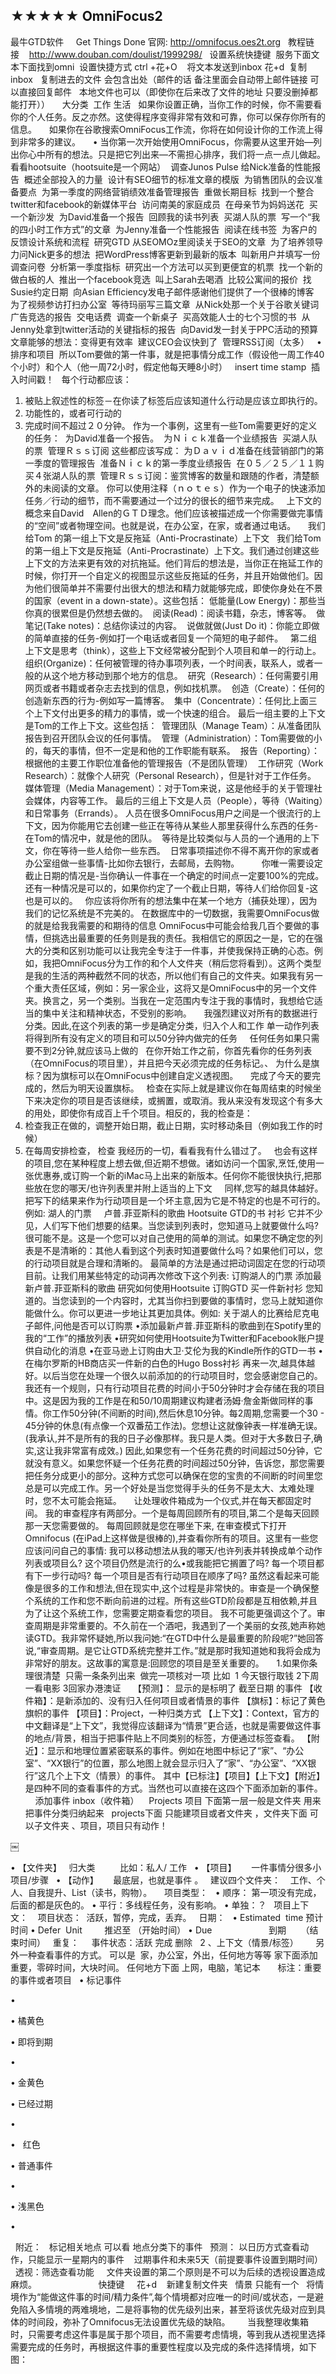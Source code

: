 ## ★★★★★ OmniFocus2
最牛GTD软件     Get Things Done    官网:    http://omnifocus.oes2t.org
 
教程链接    http://www.douban.com/doulist/1999298/
 
设置系统快捷键  服务下面文本下面找到omni  
设置快捷方式 ctrl +花+O    将文本发送到inbox
花+d  复制inbox
 
复制进去的文件 会包含出处（邮件的话 备注里面会自动带上邮件链接 可以直接回复邮件   本地文件也可以（即使你在后来改了文件的地址 只要没删掉都能打开））
 
 
大分类  工作 生活
 
如果你设置正确，当你工作的时候，你不需要看你的个人任务。反之亦然。这使得程序变得非常有效和可靠，你可以保存你所有的信息。
 
 
如果你在谷歌搜索OmniFocus工作流，你将在如何设计你的工作流上得到非常多的建议。
 
 
• 当你第一次开始使用OmniFocus，你需要从这里开始—列出你心中所有的想法。只是把它列出来—不需担心排序，我们将一点一点儿做起。
看看hootsuite（hootsuite是一个网站） 
调查Junos Pulse
给Nick准备的性能报告 
概述全部投入的力量 
设计有SEO细节的标准文章的模版 
为销售团队的会议准备要点 
为第一季度的网络营销绩效准备管理报告 
重做长期目标 
找到一个整合twitter和facebook的新媒体平台 
访问南美的家庭成员 
在母亲节为妈妈送花 
买一个新沙发 
为David准备一个报告 
回顾我的读书列表 
买湖人队的票 
写一个“我的四小时工作方式”的文章 
为Jenny准备一个性能报告 
阅读在线书签 
为客户的反馈设计系统和流程 
研究GTD
从SEOMOz里阅读关于SEO的文章 
为了培养领导力问Nick更多的想法 
把WordPress博客更新到最新的版本 
叫新用户并填写一份调查问卷 
分析第一季度指标 
研究出一个方法可以买到更便宜的机票 
找一个新的做白板的人 
推出一个facebook竞选 
叫上Sarah去喝酒 
比较公寓间的报价 
找Susie约定日期 
向Asian Efficiency发电子邮件感谢他们提供了一个很棒的博客 
为了视频参访打扫办公室 
等待玛丽写三篇文章 
从Nick处那一个关于谷歌关键词广告竞选的报告 
交电话费 
调查一个新桌子 
买高效能人士的七个习惯的书 
从Jenny处拿到twitter活动的关键指标的报告 
向David发一封关于PPC活动的预算 
文章能够的想法：变得更有效率 
建议CEO会议快到了 
管理RSS订阅（太多）
 
• 排序和项目 
所以Tom要做的第一件事，就是把事情分成工作（假设他一周工作40个小时）和个人（他一周72小时，假定他每天睡8小时）
 
insert time stamp  插入时间戳！
 
每个行动都应该：
1.  被贴上叙述性的标签－在你读了标签后应该知道什么行动是应该立即执行的。
2.  功能性的，或者可行动的
3.  完成时间不超过２０分钟。
作为一个事例，这里有一些Tom需要更好的定义的任务： 
为David准备一个报告。 
为Ｎｉｃｋ准备一个业绩报告 
买湖人队的票 
管理Ｒｓｓ订阅
这些都应该写成：
为Ｄａｖｉｄ准备在线营销部门的第一季度的管理报告 
准备Ｎｉｃｋ的第一季度业绩报告 
在０５／２５／１１购买４张湖人队的票 
管理Ｒｓｓ订阅：鉴赏博客的数量和跟随的作者，清楚额外的未阅读的文章。
你可以使用注释（ｎｏｔｅｓ）作为一个电子的快速添加任务／行动的细节，而不需要通过一个过分的很长的细节来完成。
 
上下文的概念来自David　Allen的ＧＴＤ理念。他们应该被描述成一个你需要做完事情的“空间”或者物理空间。也就是说，在办公室，在家，或者通过电话。
 
 
我们给Tom 的第一组上下文是反拖延（Anti-Procrastinate）上下文
 
我们给Tom 的第一组上下文是反拖延（Anti-Procrastinate）上下文。我们通过创建这些上下文的方法来更有效的对抗拖延。他们背后的想法是，当你正在拖延工作的时候，你打开一个自定义的视图显示这些反拖延的任务，并且开始做他们。因为他们很简单并不需要付出很大的想法和精力就能够完成，即使你身处在不景的国家（event in a down-state）。这些包括：
低能量(Low Energy)：那些当你真的很累但是仍然想去做的。 
阅读(Read)：阅读书籍，杂志，博客等。 
做笔记(Take notes)：总结你读过的内容。 
说做就做(Just Do it)：你能立即做的简单直接的任务-例如打一个电话或者回复一个简短的电子邮件。
 
第二组上下文是思考（think），这些上下文经常被分配到个人项目和单一的行动上。
组织(Organize)：任何被管理的待办事项列表，一个时间表，联系人，或者一般的从这个地方移动到那个地方的信息。 
研究（Research）：任何需要引用网页或者书籍或者杂志去找到的信息，例如找机票。 
创造（Create）：任何的创造新东西的行为-例如写一篇博客。 
集中（Concentrate）：任何比上面三个上下文付出更多的精力的事情，或一个快速的组合。
最后一组主要的上下文是Tom的工作上下文。这些包括： 
管理团队（Manage Team）：从准备团队报告到召开团队会议的任何事情。 
管理（Administration）：Tom需要做的小的，每天的事情，但不一定是和他的工作职能有联系。 
报告（Reporting）：根据他的主要工作职位准备他的管理报告（不是团队管理） 
工作研究（Work Research）：就像个人研究（Personal Research），但是针对于工作任务。 
媒体管理（Media Management）：对于Tom来说，这是他经手的关于管理社会媒体，内容等工作。
最后的三组上下文是人员（People），等待（Waiting）和日常事务（Errands）。
人员在很多OmniFocus用户之间是一个很流行的上下文，因为你能用它去创建一些正在等待从某些人那里获得什么东西的任务-在Tom的情况中，就是他的团队。 
等待是比较类似与人员的一个通用的上下文，你在等待一些人给你一些东西。 
日常事项描述你不得不离开你的家或者办公室组做一些事情-比如你去银行，去邮局，去购物。
 
 
 
 
你唯一需要设定截止日期的情况是-当你确认一件事在一个确定的时间点一定要100%的完成。
还有一种情况是可以的，如果你约定了一个截止日期，等待人们给你回复-这也是可以的。
 
你应该将你所有的想法集中在某一个地方（捕获处理），因为我们的记忆系统是不完美的。
在数据库中的一切数据，我需要OmniFocus做的就是给我我需要的和期待的信息
OmniFocus中可能会给我几百个要做的事情，但挑选出最重要的任务则是我的责任。我相信它的原因之一是，它的在强大的分类和区别功能可以让我完全专注于一件事，并使我保持正确的心态。例如，我把OmniFocus分为工作的和个人文件夹（稍后您将看到）。这两个类型是我的生活的两种截然不同的状态，所以他们有自己的文件夹。如果我有另一个重大责任区域，例如：另一家企业，这将又是OmniFocus中的另一个文件夹。换言之，另一个类别。当我在一定范围内专注于我的事情时，我想给它适当的集中关注和精神状态，不受别的影响。
 
 
我强烈建议对所有的数据进行分类。因此,在这个列表的第一步是确定分类，归入个人和工作
单一动作列表将得到所有没有定义的项目和可以50分钟内做完的任务
 
 
任何任务如果只需要不到2分钟,就应该马上做的
 
在你开始工作之前，你首先看你的任务列表（在OmniFocus的项目里），并且把今天必须完成的任务标记。、
为什么是旗标？因为旗标可以在OmniFocus中创建自定义透视图。
 
 
完成了今天的要完成的，然后为明天设置旗标。
 
检查在实际上就是建议你在每周结束的时候坐下来决定你的项目是否该继续，或搁置，或取消。我从来没有发现这个有多大的用处，即使你有成百上千个项目。相反的，我的检查是：
1.  检查我正在做的，调整开始日期，截止日期，实时移动条目（例如我工作的时候）
2.  在每周安排检查， 检查 我经历的一切，看看我有什么错过了。
	  
也会有这样的项目,您在某种程度上想去做,但近期不想做。诸如访问一个国家,烹饪,使用一张优惠券,或订购一个新的iMac马上出来的新版本。任何你不能很快执行,把那些放在您的哪天/也许列表里并附上适当的上下文
 
 
同样,您写的越具体越好。把写下的结果来作为行动项目是一个坏主意,因为它是不特定的也是不可行的。例如:
湖人的门票
    卢普.菲亚斯科的歌曲
Hootsuite
GTD的书
衬衫
它并不少见，人们写下他们想要的结果。当您读到列表时，您知道马上就要做什么吗?很可能不是。这是一个您可以对自己使用的简单的测试。如果您不确定您的列表是不是清晰的：其他人看到这个列表时知道要做什么吗？如果他们可以，您的行动项目就是合理和清晰的。
最简单的方法是通过把动词固定在您的行动项目前。让我们用某些特定的动词再次修改下这个列表:
订购湖人的门票
添加最新卢普.菲亚斯科的歌曲
研究如何使用Hootsuite
订购GTD
买一件新衬衫
您知道的。当您读到的一个内容时，尤其当你扫到要做的事情时，您马上就知道你能做什么。你可以更进一步地让其更加具体。例如:
关于湖人的比赛给尼克电子邮件,问他是否可以订购票
•添加最新卢普.菲亚斯科的歌曲到在Spotify里的我的“工作”的播放列表
•研究如何使用Hootsuite为Twitter和Facebook账户提供自动化的消息
•在亚马逊上订购由大卫·艾伦为我的Kindle所作的GTD一书
•在梅尔罗斯的HB商店买一件新的白色的Hugo Boss衬衫
再来一次,越具体越好。以后当您在处理一个很久以前添加的的行动项目时，您会感谢您自己的。
我还有一个规则，只有行动项目花费的时间小于50分钟时才会存储在我的项目中。这是因为我的工作是在和50/10周期建议构建者汤姆·詹金斯做同样的事情。你工作50分钟(不间断的时间),然后休息10分钟。每2周期,您需要一个30 - 45分钟的休息(有点像一个双番茄工作法)。您想让这就像钟表一样准确无误。(我承认,并不是所有的我的日子必像那样。我只是人类。但对于大多数日子,确实,这让我非常富有成效。)
因此,如果您有一个任务花费的时间超过50分钟，它就没有意义。如果您怀疑一个任务花费的时间超过50分钟，告诉您，那您需要把任务分成更小的部分。这种方式您可以确保在您的宝贵的不间断的时间里您总是可以完成工作。另一个好处是当您觉得手头的任务不是太大、太难处理时，您不太可能会拖延。
 
 
让处理收件箱成为一个仪式,并在每天都固定时间。
我的审查程序有两部分。一个是每周回顾所有的项目,第二个是每天回顾那一天您需要做的。
每周回顾就是您在哪坐下来, 在审查模式下打开Omnifocus (在iPad上这样做是很棒的),并查看你所有的项目。这里有一些您应该问问自己的事情:
我可以移动想法从我的哪天/也许列表并转换成单个动作列表或项目么?
这个项目仍然是流行的么•或我能把它搁置了吗?
每一个项目都有下一步行动吗?
每一个项目是否有行动项目在顺序了吗?
虽然这看起来可能像是很多的工作和想法,但在现实中,这个过程是非常快的。审查是一个确保整个系统的工作和您不断向前进的过程。所有这些GTD阶段都是互相依赖,并且为了让这个系统工作，您需要定期查看您的项目。
我不可能更强调这个了。审查周期是非常重要的。不久前在一个酒吧，我遇到了一个美丽的女孩,她声称她读GTD。我非常怀疑她,所以我问她:“在GTD中什么是最重要的阶段呢?”她回答说,“审查周期。是它让GTD系统完整并工作。”就是那时我知道她和我将会成为非常好的朋友。这故事的寓意是:回顾您的项目是至关重要的。
 
 
1.如果你条理很清楚  只需一条条列出来  做完一项核对一项
比如 
 1 今天银行取钱
2下周一看电影
3回家办港澳证
 
 
【预测】： 显示的是标明了 截至日期 的事件
【收件箱】：是新添加的、没有归入任何项目或者情景的事件
【旗标】：标记了黄色旗帜的事件
【项目】：Project，一种归类方式
【上下文】：Context，官方的中文翻译是“上下文”，我觉得应该翻译为“情景”更合适，也就是需要做这件事的地点/背景，相当于把事件贴上不同类别的标签，方便通过标签查看。
【附近】：显示和地理位置紧密联系的事件。例如在地图中标记了“家”、“办公室”、“XX银行”的位置，那么地图上就会显示归入了“家”、“办公室”、“XX银行”这几个上下文（情景）的事件。
其中【已标注】【项目】【上下文】【附近】是四种不同的查看事件的方式。当然也可以直接在这四个下面添加新的事件。
 
 
添加事件 inbox（收件箱）  
 
Projects 项目 下面第一层一般是文件夹 用来把事件分类归纳起来
 
projects下面 只能建项目或者文件夹 ，文件夹下面 可以子文件夹 、项目，项目只有动作！

￼


• 【文件夹】   归大类          比如：私人/ 工作
 
• 【项目】      一件事情分很多小项目/步骤
 
• 【动作】      最底层，也就是事件 。
 
建议四个文件夹：    工作、个人、自我提升、List（读书，购物）。
 
 
项目类型：
 
• 顺序： 第一项没有完成，后面的都是灰色的。
• 平行：多线程任务，没有影响。
• 单独：？
 
项目上下文：    
项目状态：  活跃，暂停，完成，丢弃。
 
日期：
 
• Estimated  time 预计时间
• Defer  Unit         推迟至 （开始时间）
• Due                       到期      （结束时间）
 
重复：
 
 
事件状态：活跃 完成 删除
 
2 、上下文（情景/标签）       另外一种查看事件的方式。
可以是  家，办公室，外出，任何地方等等
家下面添加 重要，零碎时间，大块时间。
任何地方下面 上网，电脑，笔记本   
 
 
标注：重要的事件或者项目
 
• 标记事件   

•    

• 橘黄色  

• 即将到期  

•    

• 金黄色  

• 已经过期  

•    

•   红色  

• 普通事件  

•    

• 浅黑色  

•  

 
附近：
 
标记相关地点 可以看 地点分类下的事件
 
预测： 以日历方式查看动作，只能显示一星期内的事件    过期事件和未来5天（前提要事件设置到期时间）
 
透视：筛选查看功能
 
 
文件夹设置的第二个原则是不可以为后续的透视设置造成麻烦。
 
 
 
 
 
 
 
 
 
 
 
 
快捷键 
 
 
花+d    新建复制文件夹
 
情景 只能有一个
 
将情境作为“能做这件事的时间/精力条件”,每个情境都对应唯一的时间/或状态，一是避免陷入多情境的两难境地，二是将事物的优先级列出来，甚至将该优先级对应到具体的时间段，弥补了Omnifocus无法设置优先级的缺陷。
 
 
 
当我整理收集箱时，只需要考虑这件事是属于那个项目，而不需要考虑情境，等到我从透视里选择需要完成的任务时，再根据这件事的重要性程度以及完成的条件选择情境，如下图：



















